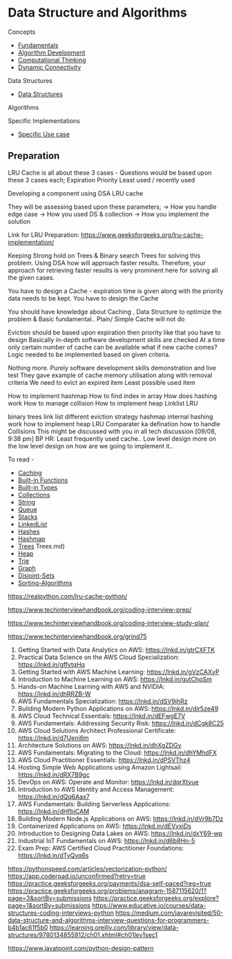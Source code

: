 # Data Structure and Algorithms

Concepts
* [Fundamentals](Concepts/fundamentals.md)
* [Algorithm Development](Concepts/algorithm-development.md)
* [Computational Thinking](Concepts/computational-thinking.md)
* [Dynamic Connectivity](Concepts/dynamic-connectivity.md)

Data Structures
* [Data Structures](Data_Structures/README.md)

Algorithms

Specific Implementations
* [Specific Use case](Specific-Implementations/README.md)


## Preparation
LRU Cache is all about these 3 cases - Questions would be based upon these 3 cases each;
Expiration
Priority
Least used / recently used

Developing a component using DSA
LRU cache

They will be assessing based upon these parameters;
-> How you handle edge case
-> How you used DS & collection
-> How you implement the solution

Link for LRU Preparation: https://www.geeksforgeeks.org/lru-cache-implementation/


Keeping Strong hold on Trees & Binary search Trees for solving this problem. Using DSA how will approach faster results. Therefore, your approach for retrieving faster results is very prominent here for solving all the given cases.

You have to design a Cache - expiration time is given along with the priority data needs to be kept. You have to design the Cache

You should have knowledge about Caching , Data Structure to optimize the problem & Basic fundamental.. Plain/ Simple Cache will not do

Eviction should be based upon expiration then priority like that you have to design
Basically in-depth software development skills are checked
At a time only certain number of cache can be available what if new cache comes? Logic needed to be implemented based on given criteria.

Nothing more. Purely software development skills demonstration and live test
They gave example of cache memory utilisation along with removal criteria
We need to evict an expired  item
Least possible used item

How to implement hashmap
How to find index in array
How does hashing work
How to manage collision
How to implement heap
Linklist
LRU

binary trees
link list
different eviction strategy
hashmap
internal hashing work
how to implement heap
LRU
Comparater ka defination
how to handle Collisions
This might be discussed with you in all tech discussion
[09/08, 9:38 pm] BP HR: Least frequently used cache..
Low level design
more on the low level design on how are we going to implement it..

To read -
* [Caching](../Software-Design/caching.md)
* [Built-in Functions](../Languages/Python/Built-in-Functions.md)
* [Built-in Types](../Languages/Python/Built-in-Types.md)
* [Collections](../Languages/Python/Collections.md)
* [String](../Languages/Python/String.md)
* [Queue](Data_Structures/Queues.md)
* [Stacks](Data_Structures/Stacks.md)
* [LinkedList](Data_Structures/Linked-Lists.md)
* [Hashes](Data_Structures/Hashes.md)
* [Hashmap](Data_Structures/Hashmap.md)
* [Trees](Data_Structures/Trees.md) Trees.md)
* [Heap](Data_Structures/Heaps.md)
* [Trie](Data_Structures/Tries.md)
* [Graph](Data_Structures/Graphs.md)
* [Disjoint-Sets](Data_Structures/Disjoint-Sets.md)
* [Sorting-Algorithms](Sorting-Algorithms.md)

https://realpython.com/lru-cache-python/

https://www.techinterviewhandbook.org/coding-interview-prep/

https://www.techinterviewhandbook.org/coding-interview-study-plan/

https://www.techinterviewhandbook.org/grind75


1. Getting Started with Data Analytics on AWS: https://lnkd.in/gtrCXFTK
2. Practical Data Science on the AWS Cloud Specialization: https://lnkd.in/gffvtqHq
3. Getting Started with AWS Machine Learning: https://lnkd.in/gVzCAXyP
4. Introduction to Machine Learning on AWS: https://lnkd.in/gutChpSm
5. Hands-on Machine Learning with AWS and NVIDIA: https://lnkd.in/dhRRZB-W
6. AWS Fundamentals Specialization: https://lnkd.in/dSV9jhRz
7. Building Modern Python Applications on AWS: https://lnkd.in/dir5ze49
8. AWS Cloud Technical Essentials: https://lnkd.in/dEFwgE7V
9. AWS Fundamentals: Addressing Security Risk: https://lnkd.in/dCgk8C25
10. AWS Cloud Solutions Architect Professional Certificate: https://lnkd.in/d7Ueni6m
11. Architecture Solutions on AWS: https://lnkd.in/dhXgZDGv
12. AWS Fundamentals: Migrating to the Cloud: https://lnkd.in/dhYMhdFX
13. AWS Cloud Practitioner Essentials: https://lnkd.in/dPSVThz4
14. Hosting Simple Web Applications using Amazon Lightsail: https://lnkd.in/dRX7B9gc
15. DevOps on AWS: Operate and Monitor: https://lnkd.in/dqrXtyue
16. Introduction to AWS Identity and Access Management: https://lnkd.in/dQq6Aax7
17. AWS Fundamentals: Building Serverless Applications: https://lnkd.in/dHfbjCAM
18. Building Modern Node.js Applications on AWS: https://lnkd.in/dVr9b7Dz
19. Containerized Applications on AWS: https://lnkd.in/dEVvxjDs
20. Introduction to Designing Data Lakes on AWS: https://lnkd.in/dxY69-wp
21. Industrial IoT Fundamentals on AWS: https://lnkd.in/d6b8Hn-5
22. Exam Prep: AWS Certified Cloud Practitioner Foundations: https://lnkd.in/dTyQvq6s

https://pythonspeed.com/articles/vectorization-python/
https://app.coderpad.io/unconfirmed?retry=true
https://practice.geeksforgeeks.org/payments/dsa-self-paced?reg=true
https://practice.geeksforgeeks.org/problems/anagram-1587115620/1?page=3&sortBy=submissions
https://practice.geeksforgeeks.org/explore?page=1&sortBy=submissions
https://www.educative.io/courses/data-structures-coding-interviews-python
https://medium.com/javarevisited/50-data-structure-and-algorithms-interview-questions-for-programmers-b4b1ac61f5b0
https://learning.oreilly.com/library/view/data-structures/9780134855912/ch01.xhtml#ch01lev1sec1

https://www.javatpoint.com/python-design-pattern